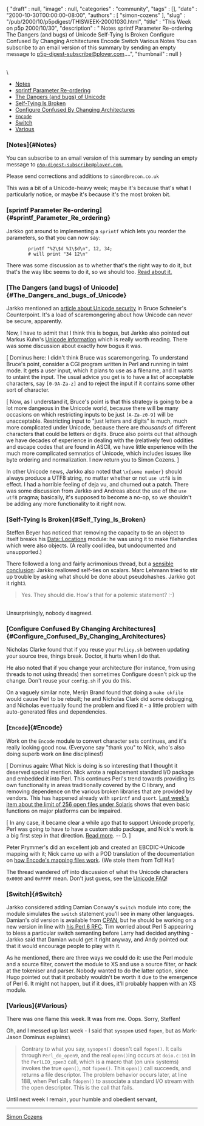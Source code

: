 {
   "draft" : null,
   "image" : null,
   "categories" : "community",
   "tags" : [],
   "date" : "2000-10-30T00:00:00-08:00",
   "authors" : [
      "simon-cozens"
   ],
   "slug" : "/pub/2000/10/p5pdigest/THISWEEK-20001030.html",
   "title" : "This Week on p5p 2000/10/30",
   "description" : " Notes sprintf Parameter Re-ordering The Dangers (and bugs) of Unicode Self-Tying Is Broken Configure Confused By Changing Architectures Encode Switch Various Notes You can subscribe to an email version of this summary by sending an empty message to p5p-digest-subscribe@plover.com....",
   "thumbnail" : null
}





\
\
-   [Notes](#Notes)
-   [sprintf Parameter Re-ordering](#sprintf_Parameter_Re_ordering)
-   [The Dangers (and bugs) of
    Unicode](#The_Dangers_and_bugs_of_Unicode)
-   [Self-Tying Is Broken](#Self_Tying_Is_Broken)
-   [Configure Confused By Changing
    Architectures](#Configure_Confused_By_Changing_Architectures)
-   [`Encode`](#Encode)
-   [Switch](#Switch)
-   [Various](#Various)

### [Notes]{#Notes}

You can subscribe to an email version of this summary by sending an
empty message to
[`p5p-digest-subscribe@plover.com`.](mailto:p5p-digest-subscribe@plover.com)

Please send corrections and additions to `simon@brecon.co.uk`

This was a bit of a Unicode-heavy week; maybe it's because that's what I
particularly notice, or maybe it's because it's the most broken bit.

### [sprintf Parameter Re-ordering]{#sprintf_Parameter_Re_ordering}

Jarkko got around to implementing a `sprintf` which lets you reorder the
parameters, so that you can now say:

            printf "%2\$d %1\$d\n", 12, 34;           
            # will print "34 12\n"

There was some discussion as to whether that's the right way to do it,
but that's the way libc seems to do it, so we should too. [Read about
it.](http://www.xray.mpe.mpg.de/mailing-lists/perl5-porters/2000-10/msg00962.html)

### [The Dangers (and bugs) of Unicode]{#The_Dangers_and_bugs_of_Unicode}

Jarkko mentioned an [article about Unicode
security](http://www.counterpane.com/crypto-gram-0007.html#9) in Bruce
Schneier's Counterpoint. It's a load of scaremongering about how Unicode
can never be secure, apparently.

Now, I have to admit that I think this is bogus, but Jarkko also pointed
out Markus Kuhn's [Unicode
information](http://www.cl.cam.ac.uk/~mgk25/unicode.html#utf-8) which is
really worth reading. There was some discussion about exactly how bogus
it was.

\[ Dominus here: I didn't think Bruce was scaremongering. To understand
Bruce's point, consider a CGI program written in Perl and running in
taint mode. It gets a user input, which it plans to use as a filename,
and it wants to untaint the input. The usual advice you get is to have a
list of acceptable characters, say `[0-9A-Za-z]` and to reject the input
if it contains some other sort of character.

\[ Now, as I understand it, Bruce's point is that this strategy is going
to be a lot more dangeous in the Unicode world, because there will be
many occasions on which restricting inputs to be just `[A-Za-z0-9]` will
be unacceptable. Restricting input to "just letters and digits" is much,
much more complicated under Unicode, because there are *thousands* of
different characters that could be letters or digits. Bruce also points
out that although we have decades of experience in dealing with the
(relatively few) oddities and escape codes that are found in ASCII, we
have little experience with the much more complicated semnatics of
Unicode, which includes issues like byte ordering and normalization. I
now return you to Simon Cozens. \]

In other Unicode news, Jarkko also noted that `\x{some number}` should
always produce a UTF8 string, no matter whether or not `use utf8` is in
effect. I had a horrible feeling of deja vu, and churned out a patch.
There was some discussion from Jarkko and Andreas about the use of the
`use utf8` pragma; basically, it's supposed to become a no-op, so we
shouldn't be adding any more functionality to it right now.

### [Self-Tying Is Broken]{#Self_Tying_Is_Broken}

Steffen Beyer has noticed that removing the capacity to tie an object to
itself breaks his
[Data::Locations](http://search.cpan.org/doc/STBEY/Data-Locations-4.4/Locations.pm)
module: he was using it to make filehandles which were also objects. (A
really cool idea, but undocumented and unsupported.)

There followed a long and fairly acrimonious thread, but a [sensible
conclusion](http://www.xray.mpe.mpg.de/mailing-lists/perl5-porters/2000-10/msg01139.html):
Jarkko reallowed self-ties on scalars. Marc Lehmann tried to stir up
trouble by asking what should be done about pseudohashes. Jarkko got it
right:\

> Yes. They should die. How's that for a polemic statement? :-)

\
Unsurprisingly, nobody disagreed.

### [Configure Confused By Changing Architectures]{#Configure_Confused_By_Changing_Architectures}

Nicholas Clarke found that if you reuse your `Policy.sh` between
updating your source tree, things break. Doctor, it hurts when I do
that.

He also noted that if you change your architecture (for instance, from
using threads to not using threads) then sometimes Configure doesn't
pick up the change. Don't reuse your `config.sh` if you do this.

On a vaguely similar note, Merijn Brand found that doing a `make okfile`
would cause Perl to be rebuilt; he and Nicholas Clark did some
debugging, and Nicholas eventually found the problem and fixed it - a
little problem with auto-generated files and dependencies.

### [`Encode`]{#Encode}

Work on the `Encode` module to convert character sets continues, and
it's really looking good now. (Everyone say "thank you" to Nick, who's
also doing superb work on line disciplines!)

\[ Dominus again: What Nick is doing is so interesting that I thought it
deserved special mention. Nick wrote a replacement standard I/O package
and embedded it into Perl. This continues Perl's trend towards providing
its own functionality in areas traditionally covered by the C library,
and removing dependence on the various broken libraries that are
provided by vendors. This has happened already with `sprintf` and
`qsort`. [Last week's item about the limit of 256 open files under
Solaris](/pub/2000/10/p5pdigest/THISWEEK-20001023.html#More_than_256_Files__sysopen)
shows that even basic functions on major platforms can be impaired.

\[ In any case, it became clear a while ago that to support Unicode
properly, Perl was going to have to have a custom stdio package, and
Nick's work is a big first step in that direction. [Read
more](http://www.xray.mpe.mpg.de/mailing-lists/perl5-porters/2000-10/msg01323.html).
-- D. \]

Peter Prymmer's did an excellent job and created an EBCDIC-&gt;Unicode
mapping with it; Nick came up with a POD translation of the
documentation on [how Encode's mapping files
work](http://www.xray.mpe.mpg.de/mailing-lists/perl5-porters/2000-10/msg01122.html).
(We stole them from Tcl! Ha!)

The thread wandered off into discussion of what the Unicode characters
`0x0000` and `0xFFFF` mean. Don't just guess, see the [Unicode
FAQ](http://www.unicode.org/unicode/faq/)!

### [Switch]{#Switch}

Jarkko considered adding Damian Conway's `switch` module into core; the
module simulates the `switch` statement you'll see in many other
languages. Damian's old version is available from
[CPAN](http://search.cpan.org/doc/DCONWAY/Switch-1.00/Switch.pm), but he
should be working on a new version in line with [his Perl 6
RFC](http://dev.perl.org/rfc/22.html). Tim worried about Perl 5
appearing to bless a particular switch semanting before Larry had
decided anything - Jarkko said that Damian would get it right anyway,
and Andy pointed out that it would encourage people to play with it.

As he mentioned, there are three ways we could do it: use the Perl
module and a source filter, convert the module to XS and use a source
filter, or hack at the tokeniser and parser. Nobody wanted to do the
latter option, since Hugo pointed out that it probably wouldn't be worth
it due to the emergence of Perl 6. It might not happen, but if it does,
it'll probably happen with an XS module.

### [Various]{#Various}

There was one flame this week. It was from me. Oops. Sorry, Steffen!

Oh, and I messed up last week - I said that `sysopen` used `fopen`, but
as Mark-Jason Dominus explains:\

> Contrary to what you say, `sysopen()` doesn't call `fopen()`. It calls
> through `Perl_do_open9`, and the real `open()`ing occurs at
> `doio.c:161` in the `PerlLIO_open3` call, which is a macro that (on
> unix systems) invokes the true `open()`, not `fopen()`. This `open()`
> call succeeds, and returns a file descriptor. The problem behavior
> occurs later, at line 188, when Perl calls `fdopen()` to associate a
> standard I/O stream with the open descriptor. This is the call that
> fails.

Until next week I remain, your humble and obedient servant,

------------------------------------------------------------------------

[Simon Cozens](mailto:simon@brecon.co.uk)



